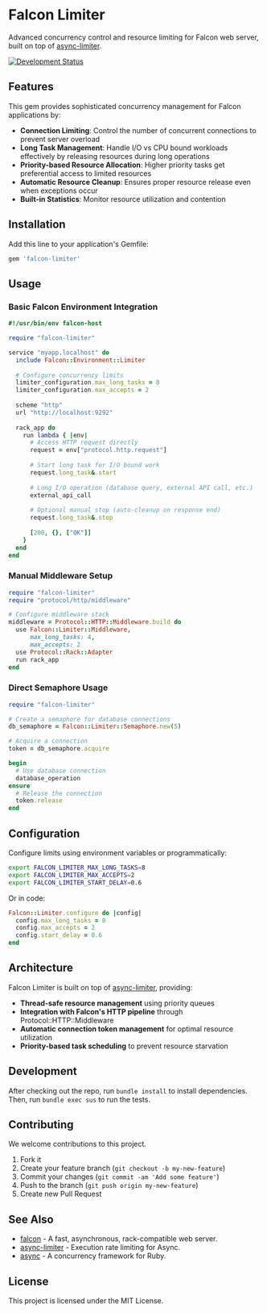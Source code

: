 # Falcon Limiter

Advanced concurrency control and resource limiting for Falcon web server, built on top of [async-limiter](https://github.com/socketry/async-limiter).

[![Development Status](https://github.com/socketry/falcon-limiter/workflows/Test/badge.svg)](https://github.com/socketry/falcon-limiter/actions?workflow=Test)

## Features

This gem provides sophisticated concurrency management for Falcon applications by:

- **Connection Limiting**: Control the number of concurrent connections to prevent server overload
- **Long Task Management**: Handle I/O vs CPU bound workloads effectively by releasing resources during long operations
- **Priority-based Resource Allocation**: Higher priority tasks get preferential access to limited resources
- **Automatic Resource Cleanup**: Ensures proper resource release even when exceptions occur
- **Built-in Statistics**: Monitor resource utilization and contention

## Installation

Add this line to your application's Gemfile:

```ruby
gem 'falcon-limiter'
```

## Usage

### Basic Falcon Environment Integration

```ruby
#!/usr/bin/env falcon-host

require "falcon-limiter"

service "myapp.localhost" do
  include Falcon::Environment::Limiter
  
  # Configure concurrency limits
  limiter_configuration.max_long_tasks = 8
  limiter_configuration.max_accepts = 2
  
  scheme "http"
  url "http://localhost:9292"
  
  rack_app do
    run lambda { |env|
      # Access HTTP request directly
      request = env["protocol.http.request"]
      
      # Start long task for I/O bound work
      request.long_task&.start
      
      # Long I/O operation (database query, external API call, etc.)
      external_api_call
      
      # Optional manual stop (auto-cleanup on response end)
      request.long_task&.stop
      
      [200, {}, ["OK"]]
    }
  end
end
```

### Manual Middleware Setup

```ruby
require "falcon-limiter"
require "protocol/http/middleware"

# Configure middleware stack
middleware = Protocol::HTTP::Middleware.build do
  use Falcon::Limiter::Middleware, 
      max_long_tasks: 4,
      max_accepts: 2
  use Protocol::Rack::Adapter
  run rack_app
end
```

### Direct Semaphore Usage

```ruby
require "falcon-limiter"

# Create a semaphore for database connections
db_semaphore = Falcon::Limiter::Semaphore.new(5)

# Acquire a connection
token = db_semaphore.acquire

begin
  # Use database connection
  database_operation
ensure
  # Release the connection
  token.release
end
```

## Configuration

Configure limits using environment variables or programmatically:

```bash
export FALCON_LIMITER_MAX_LONG_TASKS=8
export FALCON_LIMITER_MAX_ACCEPTS=2
export FALCON_LIMITER_START_DELAY=0.6
```

Or in code:

```ruby
Falcon::Limiter.configure do |config|
  config.max_long_tasks = 8
  config.max_accepts = 2
  config.start_delay = 0.6
end
```

## Architecture

Falcon Limiter is built on top of [async-limiter](https://github.com/socketry/async-limiter), providing:

- **Thread-safe resource management** using priority queues
- **Integration with Falcon's HTTP pipeline** through Protocol::HTTP::Middleware
- **Automatic connection token management** for optimal resource utilization
- **Priority-based task scheduling** to prevent resource starvation

## Development

After checking out the repo, run `bundle install` to install dependencies. Then, run `bundle exec sus` to run the tests.

## Contributing

We welcome contributions to this project.

1. Fork it
2. Create your feature branch (`git checkout -b my-new-feature`)
3. Commit your changes (`git commit -am 'Add some feature'`)
4. Push to the branch (`git push origin my-new-feature`)
5. Create new Pull Request

## See Also

- [falcon](https://github.com/socketry/falcon) - A fast, asynchronous, rack-compatible web server.
- [async-limiter](https://github.com/socketry/async-limiter) - Execution rate limiting for Async.
- [async](https://github.com/socketry/async) - A concurrency framework for Ruby.

## License

This project is licensed under the MIT License.
